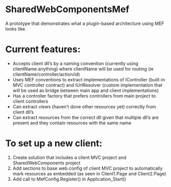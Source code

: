 # SharedWebComponentsMef
A prototype that demonstrates what a plugin-based architecture using MEF looks like.

# Current features: #

- Accepts client dll’s by a naming convention (currently using clientName.anything) where clientName will be used for routing (ie clientName/controller/action/id)
- Uses MEF conventions to extract implementations of IController (built-in MVC controller contract) and IUrlResolver (custom implementation that will be used as bridge between main app and client implementations)
- Has a controller factory that prefers controllers from main project to client controllers
- Can extract views (haven’t done other resources yet) correctly from client dll’s
- Can extract resources from the correct dll given that multiple dll’s are present and they contain resources with the same name

# To set up a new client: #

1. Create solution that includes a client MVC project and SharedWebComponents project
2. Add sections to base web.config of client MVC project to automatically mark resources as embedded (as seen in Client1.Page and Client2.Page)
3. Add call to MefConfig.Register() in Application_Start()
